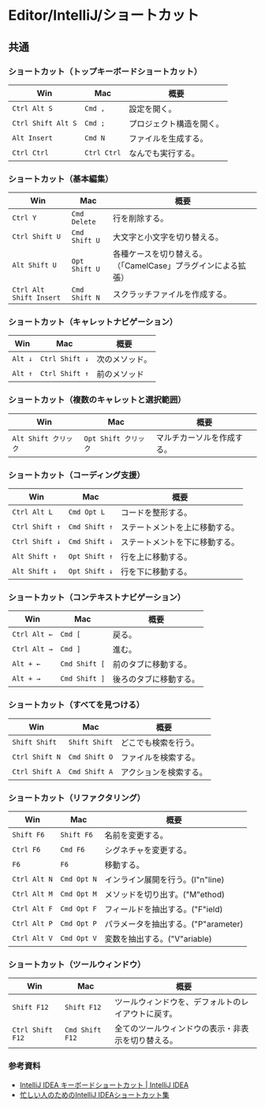 # Editor/IntelliJ/ショートカット

## 共通

### ショートカット（トップキーボードショートカット）

| Win                | Mac         | 概要                     |
| ------------------ | ----------- | ------------------------ |
| `Ctrl Alt S`       | `Cmd ,`     | 設定を開く。             |
| `Ctrl Shift Alt S` | `Cmd ;`     | プロジェクト構造を開く。 |
| `Alt Insert`       | `Cmd N`     | ファイルを生成する。     |
| `Ctrl Ctrl`        | `Ctrl Ctrl` | なんでも実行する。       |

### ショートカット（基本編集）

| Win                     | Mac           | 概要                                                         |
| ----------------------- | ------------- | ------------------------------------------------------------ |
| `Ctrl Y`                | `Cmd Delete`  | 行を削除する。                                               |
| `Ctrl Shift U`          | `Cmd Shift U` | 大文字と小文字を切り替える。                                 |
| `Alt Shift U`           | `Opt Shift U` | 各種ケースを切り替える。（「CamelCase」プラグインによる拡張） |
| `Ctrl Alt Shift Insert` | `Cmd Shift N` | スクラッチファイルを作成する。                               |

### ショートカット（キャレットナビゲーション﻿）

| Win     | Mac            | 概要           |
| ------- | -------------- | -------------- |
| `Alt ↓` | `Ctrl Shift ↓` | 次のメソッド。 |
| `Alt ↑` | `Ctrl Shift ↑` | 前のメソッド   |

### ショートカット（複数のキャレットと選択範囲）

| Win              | Mac              | 概要            |
|------------------|------------------|---------------|
| `Alt Shift クリック` | `Opt Shift クリック` | マルチカーソルを作成する。 |

### ショートカット（コーディング支援）

| Win            | Mac           | 概要              |
|----------------|---------------|-----------------|
| `Ctrl Alt L`   | `Cmd Opt L`   | コードを整形する。       |
| `Ctrl Shift ↑` | `Cmd Shift ↑` | ステートメントを上に移動する。 |
| `Ctrl Shift ↓` | `Cmd Shift ↓` | ステートメントを下に移動する。 |
| `Alt Shift ↑`  | `Opt Shift ↑` | 行を上に移動する。       |
| `Alt Shift ↓`  | `Opt Shift ↓` | 行を下に移動する。       |

### ショートカット（コンテキストナビゲーション）

| Win          | Mac           | 概要          |
|--------------|---------------|-------------|
| `Ctrl Alt ←` | `Cmd [`       | 戻る。         |
| `Ctrl Alt →` | `Cmd ]`       | 進む。         |
| `Alt + ←`    | `Cmd Shift [` | 前のタブに移動する。  |
| `Alt + →`    | `Cmd Shift ]` | 後ろのタブに移動する。 |

### ショートカット（すべてを見つける）

| Win            | Mac           | 概要          |
|----------------|---------------|-------------|
| `Shift Shift`  | `Shift Shift` | どこでも検索を行う。  |
| `Ctrl Shift N` | `Cmd Shift O` | ファイルを検索する。  |
| `Ctrl Shift A` | `Cmd Shift A` | アクションを検索する。 |

### ショートカット（リファクタリング）

| Win          | Mac         | 概要                       |
|--------------|-------------|--------------------------|
| `Shift F6`   | `Shift F6`  | 名前を変更する。                 |
| `Ctrl F6`    | `Cmd F6`    | シグネチャを変更する。              |
| `F6`         | `F6`        | 移動する。                    |
| `Ctrl Alt N` | `Cmd Opt N` | インライン展開を行う。(I"n"line)    |
| `Ctrl Alt M` | `Cmd Opt M` | メソッドを切り出す。("M"ethod)     |
| `Ctrl Alt F` | `Cmd Opt F` | フィールドを抽出する。("F"ield)     |
| `Ctrl Alt P` | `Cmd Opt P` | パラメータを抽出する。("P"arameter) |
| `Ctrl Alt V` | `Cmd Opt V` | 変数を抽出する。("V"ariable)     |

### ショートカット（ツールウィンドウ）

| Win              | Mac             | 概要                                               |
| ---------------- | --------------- | -------------------------------------------------- |
| `Shift F12`      | `Shift F12`     | ツールウィンドウを、デフォルトのレイアウトに戻す。 |
| `Ctrl Shift F12` | `Cmd Shift F12` | 全てのツールウィンドウの表示・非表示を切り替える。 |

### 参考資料

- [IntelliJ IDEA キーボードショートカット | IntelliJ IDEA](https://pleiades.io/help/idea/mastering-keyboard-shortcuts.html)
- [忙しい人のためのIntelliJ IDEAショートカット集](https://qiita.com/yoppe/items/f7cbeb825c071691d3f2)
